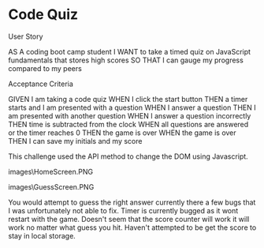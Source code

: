 # Code Quiz
 
User Story

AS A coding boot camp student
I WANT to take a timed quiz on JavaScript fundamentals that stores high scores
SO THAT I can gauge my progress compared to my peers



Acceptance Criteria

GIVEN I am taking a code quiz
WHEN I click the start button
THEN a timer starts and I am presented with a question
WHEN I answer a question
THEN I am presented with another question
WHEN I answer a question incorrectly
THEN time is subtracted from the clock
WHEN all questions are answered or the timer reaches 0
THEN the game is over
WHEN the game is over
THEN I can save my initials and my score

This challenge used the API method to change the DOM using Javascript.

images\HomeScreen.PNG

images\GuessScreen.PNG

You would attempt to guess the right answer currently there a few bugs that I was unfortunately not able to fix.
Timer is currently bugged as it wont restart with the game.
Doesn't seem that the score counter will work it will work no matter what guess you hit.
Haven't attempted to be get the score to stay in local storage.

